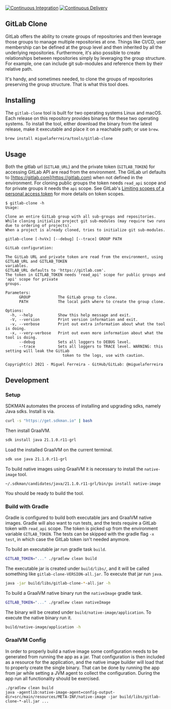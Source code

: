 [![Continuous Integration](https://github.com/miguelaferreira/gitlab-clone/actions/workflows/development.yml/badge.svg)](https://github.com/miguelaferreira/gitlab-clone/actions/workflows/development.yml)
[![Continuous Delivery](https://github.com/miguelaferreira/gitlab-clone/actions/workflows/create-release.yaml/badge.svg)](https://github.com/miguelaferreira/gitlab-clone/actions/workflows/create-release.yaml)

## GitLab Clone

GitLab offers the ability to create groups of repositories and then leverage those groups to manage multiple repositories at one.
Things like CI/CD, user membership can be defined at the group level and then inherited by all the underlying repositories.
Furthermore, it's also possible to create relationships between repositories simply by leveraging the group structure.
For example, one can include git sub-modules and reference them by their relative path.

It's handy, and sometimes needed, to clone the groups of repositories preserving the group structure.
That is what this tool does.

## Installing

The `gitlab-clone` tool is built for two operating systems Linux and macOS.
Each release on this repository provides binaries for these two operating systems.
To install the tool, either download the binary from the latest release, make it executable and place it on a reachable path;
or use `brew`.
```bash
brew install miguelaferreira/tools/gitlab-clone
```

## Usage

Both the gitlab url (`GITLAB_URL`) and the private token (`GITLAB_TOKEN`) for accessing GitLab API are read from the environment.
The GitLab url defaults to [https://gitlab.com](https://gitlab.com) when not defined in the environment.
For cloning public groups the token needs `read_api` scope and for private groups it needs the `api` scope.
See GitLab's [Limiting scopes of a personal access token](https://docs.gitlab.com/ee/user/profile/personal_access_tokens.html#limiting-scopes-of-a-personal-access-token)
for more details on token scopes.

```
$ gitlab-clone -h
Usage:

Clone an entire GitLab group with all sub-groups and repositories.
While cloning initialize project git sub-modules (may require two runs due to ordering of projects).
When a project is already cloned, tries to initialize git sub-modules.

gitlab-clone [-hvVx] [--debug] [--trace] GROUP PATH

GitLab configuration:

The GitLab URL and private token are read from the environment, using GITLAB_URL and GITLAB_TOKEN
variables.
GITLAB_URL defaults to 'https://gitlab.com'.
The token in GITLAB_TOKEN needs 'read_api' scope for public groups and 'api' scope for private
groups.

Parameters:
      GROUP            The GitLab group to clone.
      PATH             The local path where to create the group clone.

Options:
  -h, --help           Show this help message and exit.
  -V, --version        Print version information and exit.
  -v, --verbose        Print out extra information about what the tool is doing.
  -x, --very-verbose   Print out even more information about what the tool is doing.
      --debug          Sets all loggers to DEBUG level.
      --trace          Sets all loggers to TRACE level. WARNING: this setting will leak the GitLab
                         token to the logs, use with caution.

Copyright(c) 2021 - Miguel Ferreira - GitHub/GitLab: @miguelaferreira

```

## Development

### Setup

SDKMAN automates the process of installing and upgrading sdks, namely Java sdks.
Install is via.
```bash
curl -s "https://get.sdkman.io" | bash
```
Then install GraalVM.
```bash
sdk install java 21.1.0.r11-grl
```
Load the installed GraalVM on the current terminal.
```bash
sdk use java 21.1.0.r11-grl
```

To build native images using GraalVM it is necessary to install the `native-image` tool.
```
~/.sdkman/candidates/java/21.1.0.r11-grl/bin/gu install native-image
```

You should be ready to build the tool.

### Build with Gradle

Gradle is configured to build both executable jars and GraalVM native images.
Gradle will also want to run tests, and the tests require a GitLab token with `read_api` scope.
The token is picked up from the environment variable `GITLAB_TOKEN`.
The tests can be skipped with the gradle flag `-x test`, in which case the GitLab token isn't needed anymore.

To build an executable jar run gradle task `build`.
```bash
GITLAB_TOKEN="..." ./gradlew clean build
```
The executable jar is created under `build/libs/`, and it will be called something like `gitlab-clone-VERSION-all.jar`.
To execute that jar run `java`.
```bash
java -jar build/libs/gitlab-clone-*-all.jar -h
```

To build a GraalVM native binary run the `nativeImage` gradle task.
```bash
GITLAB_TOKEN="..." ./gradlew clean nativeImage
```
The binary will be created under `build/native-image/application`.
To execute the native binary run it.
```bash
build/native-image/application -h
```

### GraalVM Config
In order to properly build a native image some configuration needs to be generated from running the app as a jar.
That configuration is then included as a resource for the application, and the native image builder will load that to
properly create the single binary.
That can be done by running the app from jar while setting a JVM agent to collect the configuration.
During the app run all functionality should be exercised.
```
./gradlew clean build
java -agentlib:native-image-agent=config-output-dir=src/main/resources/META-INF/native-image -jar build/libs/gitlab-clone-*-all.jar ...
```
